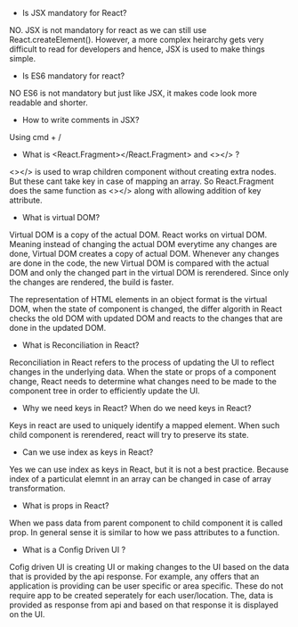 - Is JSX mandatory for React?

NO. JSX is not mandatory for react as we can still use React.createElement(). However, a more complex heirarchy gets very difficult to read for developers and hence, JSX is used to make things simple.

- Is ES6 mandatory for react?

NO ES6 is not mandatory but just like JSX, it makes code look more readable and shorter.

- How to write comments in JSX?

Using cmd + /

- What is <React.Fragment></React.Fragment> and <></> ?

<></> is used to wrap children component without creating extra nodes. But these cant take key in case of mapping an array. So React.Fragment does the same function as <></> along with allowing addition of key attribute.

- What is virtual DOM?

Virtual DOM is a copy of the actual DOM. React works on virtual DOM. Meaning instead of changing the actual DOM everytime any changes are done, Virtual DOM creates a copy of actual DOM. Whenever any changes are done in the code, the new Virtual DOM is compared with the actual DOM and only the changed part in the virtual DOM is rerendered. Since only the changes are rendered, the build is faster.

The representation of HTML elements in an object format is the virtual DOM, when the state of component is changed, the differ algorith in React checks the old DOM with updated DOM and reacts to the changes that are done in the updated DOM.

- What is Reconciliation in React?

Reconciliation in React refers to the process of updating the UI to reflect changes in the underlying data. When the state or props of a component change, React needs to determine what changes need to be made to the component tree in order to efficiently update the UI.

- Why we need keys in React? When do we need keys in React?

Keys in react are used to uniquely identify a mapped element. When such child component is rerendered, react will try to preserve its state.

- Can we use index as keys in React?

Yes we can use index as keys in React, but it is not a best practice. Because index of a particulat elemnt in an array can be changed in case of array transformation.

- What is props in React?

When we pass data from parent component to child component it is called prop. In general sense it is similar to how we pass attributes to a function.

- What is a Config Driven UI ?

Cofig driven UI is creating UI or making changes to the UI based on the data that is provided by the api response. For example, any offers that an application is providing can be user specific or area specific. These do not require app to be created seperately for each user/location. The, data is provided as response from api and based on that response it is displayed on the UI.
